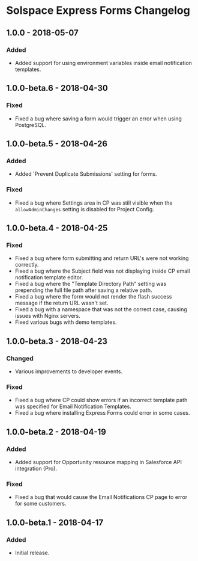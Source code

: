 # Solspace Express Forms Changelog

## 1.0.0 - 2018-05-07
### Added
- Added support for using environment variables inside email notification templates.

## 1.0.0-beta.6 - 2018-04-30
### Fixed
- Fixed a bug where saving a form would trigger an error when using PostgreSQL.

## 1.0.0-beta.5 - 2018-04-26
### Added
- Added 'Prevent Duplicate Submissions' setting for forms.

### Fixed
- Fixed a bug where Settings area in CP was still visible when the `allowAdminChanges` setting is disabled for Project Config.

## 1.0.0-beta.4 - 2018-04-25
### Fixed
- Fixed a bug where form submitting and return URL's were not working correctly.
- Fixed a bug where the Subject field was not displaying inside CP email notification template editor.
- Fixed a bug where the "Template Directory Path" setting was prepending the full file path after saving a relative path.
- Fixed a bug where the form would not render the flash success message if the return URL wasn't set.
- Fixed a bug with a namespace that was not the correct case, causing issues with Nginx servers.
- Fixed various bugs with demo templates.

## 1.0.0-beta.3 - 2018-04-23
### Changed
- Various improvements to developer events.

### Fixed
- Fixed a bug where CP could show errors if an incorrect template path was specified for Email Notification Templates.
- Fixed a bug where installing Express Forms could error in some cases.

## 1.0.0-beta.2 - 2018-04-19
### Added
- Added support for Opportunity resource mapping in Salesforce API integration (Pro).

### Fixed
- Fixed a bug that would cause the Email Notifications CP page to error for some customers.

## 1.0.0-beta.1 - 2018-04-17
### Added
- Initial release.
